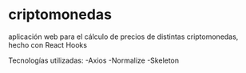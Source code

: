 # criptomonedas
aplicación web para el cálculo de precios de distintas criptomonedas, hecho con React Hooks

Tecnologías utilizadas:
-Axios
-Normalize
-Skeleton
